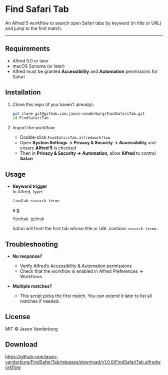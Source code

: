 # Find Safari Tab

An Alfred 5 workflow to search open Safari tabs by keyword (in title or URL) and jump to the first match.

---

## Requirements

- Alfred 5.0 or later  
- macOS Sonoma (or later)  
- Alfred must be granted **Accessibility** and **Automation** permissions for Safari

## Installation

1. Clone this repo (if you haven’t already):  
   ```bash
   git clone git@github.com:jason-vanderburg/FindSafariTab.git
   cd FindSafariTab
   ```

2. Import the workflow:  
   - Double-click `FindSafariTab.alfredworkflow`  
   - Open **System Settings → Privacy & Security → Accessibility** and ensure **Alfred 5** is checked  
   - Then in **Privacy & Security → Automation**, allow **Alfred** to control **Safari**

## Usage

- **Keyword trigger**  
  In Alfred, type:
  ```
  findtab <search-term>
  ```
  e.g.
  ```
  findtab github
  ```
  Safari will front the first tab whose title or URL contains `<search-term>`.


## Troubleshooting

- **No response?**  
  - Verify Alfred’s Accessibility & Automation permissions  
  - Check that the workflow is enabled in Alfred Preferences → Workflows

- **Multiple matches?**  
  - This script picks the first match. You can extend it later to list all matches if needed.

## License

MIT © Jason Vanderburg

## Download

https://github.com/jason-vanderburg/FindSafariTab/releases/download/v1.0.0/FindSafariTab.alfredworkflow
